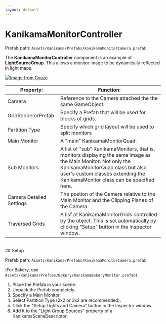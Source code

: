 ```yaml
---
layout: default
---
```


# KanikamaMonitorController

Prefab path: `Assets/Kanikama/Prefabs/KanikamaMonitorCamera.prefab`

The **KanikamaMonitorController** component is an example of **LightSourceGroup**. This allows a monitor image to be dynamically reflected in light maps.

[![Image from Gyazo](https://i.gyazo.com/f41cb014232fd8046eac53eb54112bca.png)](https://gyazo.com/f41cb014232fd8046eac53eb54112bca)

|Property:|Function:|
|-|-|
|Camera|Reference to the Camera attached the the same GameObject.|
|GridRendererPrefab|Specify a Prefab that will be used for blocks of grids.|
|Partition Type|Specify which grid layout will be used to split monitors|
|Main Monitor|A "main" KanikamaMonitorQuad.|
|Sub Monitors|A list of "sub" KanikamaMonitors, that is, monitors displaying the same image as the Main Monitor. Not only the KanikamaMonitorQuad class but also user's custom classes extending the KanikamaMonitor class can be specified here.|
|Camera Detailed Settings|The postion of the Camera relative to the Main Monitor and the Clipping Planes of the Camera.|
|Traversed Grids|A lisf ot KanikamaMonitorGrids controlled by the object. This is set automatically by clicking "Setup" button in the Inspector window.|

<br>
## Setup

Prefab path: `Assets/Kanikama/Prefabs/KanikamaMonitorCamera.prefab`

(For Bakery, use `Assets/Kanikama/Prefabs/Bakery/KanikamaBakeryMonitor.prefab`)

1. Place the Prefab in your scene.
2. Unpack the Prefab completely.
3. Specify a Main Monitor.
4. Select Partition Type (2x2 or 3x2 are recommended).
5. Click the "Setup Lights and Camera" button in the Inspector window.
6. Add it to the "Light Group Sources" property of a KanikamaSceneDescriptor.